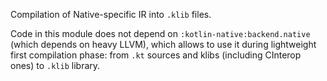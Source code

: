 Compilation of Native-specific IR into `.klib` files.

Code in this module does not depend on `:kotlin-native:backend.native` (which depends on heavy LLVM), which allows to use it
during lightweight first compilation phase: from `.kt` sources and klibs (including CInterop ones) to `.klib` library.
